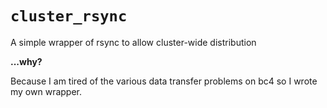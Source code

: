 # `cluster_rsync`

A simple wrapper of rsync to allow cluster-wide distribution

**...why?**

Because I am tired of the various data transfer problems on bc4 so I wrote my own wrapper.
